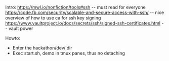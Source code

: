 Intro:
https://mwl.io/nonfiction/tools#ssh -- must read for everyone
https://code.fb.com/security/scalable-and-secure-access-with-ssh/ -- nice overview of how to use ca for ssh key signing
https://www.vaultproject.io/docs/secrets/ssh/signed-ssh-certificates.html -- vault power

Howto:
- Enter the hackathon/dev/ dir
- Exec start.sh, demo in tmux panes, thus no detaching
